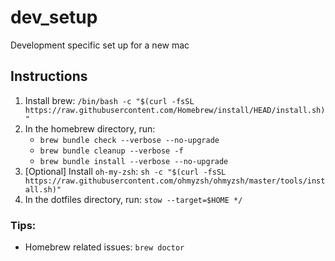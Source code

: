 # dev_setup
Development specific set up for a new mac


## Instructions ##

1. Install brew: `/bin/bash -c "$(curl -fsSL https://raw.githubusercontent.com/Homebrew/install/HEAD/install.sh)"`
2. In the homebrew directory, run:
    - `brew bundle check --verbose --no-upgrade`
    - `brew bundle cleanup --verbose -f`
    - `brew bundle install --verbose --no-upgrade`
3. [Optional] Install `oh-my-zsh`: `sh -c "$(curl -fsSL https://raw.githubusercontent.com/ohmyzsh/ohmyzsh/master/tools/install.sh)"`
4. In the dotfiles directory, run: `stow --target=$HOME */`


### Tips:
- Homebrew related issues: `brew doctor`